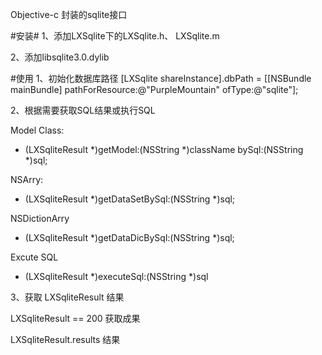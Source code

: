 Objective-c 封装的sqlite接口

#安装#
1、添加LXSqlite下的LXSqlite.h、 LXSqlite.m

2、添加libsqlite3.0.dylib

#使用
1、初始化数据库路径
[LXSqlite shareInstance].dbPath = [[NSBundle mainBundle] pathForResource:@"PurpleMountain" ofType:@"sqlite"];

2、根据需要获取SQL结果或执行SQL 

Model Class:
+ (LXSqliteResult \*)getModel:(NSString \*)className bySql:(NSString \*)sql;

NSArry:
+ (LXSqliteResult \*)getDataSetBySql:(NSString \*)sql;

NSDictionArry
+ (LXSqliteResult \*)getDataDicBySql:(NSString \*)sql;

Excute SQL
+ (LXSqliteResult \*)executeSql:(NSString \*)sql

3、获取 LXSqliteResult 结果

LXSqliteResult == 200 获取成果

LXSqliteResult.results 结果

